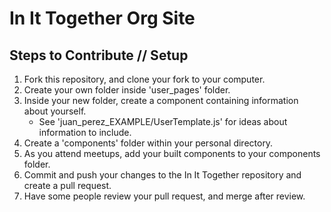 # In It Together Org Site

## Steps to Contribute // Setup
1. Fork this repository, and clone your fork to your computer.
2. Create your own folder inside 'user_pages' folder.
3. Inside your new folder, create a component containing information about yourself. 
    * See 'juan_perez_EXAMPLE/UserTemplate.js' for ideas about information to include.
4. Create a 'components' folder within your personal directory.
5. As you attend meetups, add your built components to your components folder.
6. Commit and push your changes to the In It Together repository and create a pull request.
7. Have some people review your pull request, and merge after review.